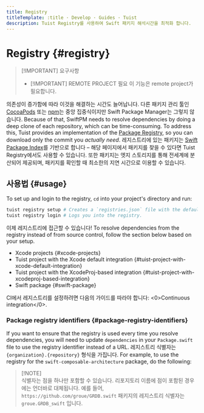 ```yaml
---
title: Registry
titleTemplate: :title · Develop · Guides · Tuist
description: Tuist Registry를 사용하여 Swift 패키지 해석시간을 최적화 합니다.
---
```


# Registry {#registry}

> [!IMPORTANT] 요구사항
>
> - [!IMPORTANT] REMOTE PROJECT 필요
>   이 기능은 <LocalizedLink href="/server/introduction/accounts-and-projects">remote project</LocalizedLink>가 필요합니다.

의존성이 증가함에 따라 이것을 해결하는 시간도 늘어납니다. 다른 패키지 관리 툴인 [CocoaPods](https://cocoapods.org/) 또는 [npm](https://www.npmjs.com/)는 중앙 집중식이지만 Swift Package Manager는 그렇지 않습니다. Because of that, SwiftPM needs to resolve dependencies by doing a deep clone of each repository, which can be time-consuming. To address this, Tuist provides an implementation of the [Package Registry](https://github.com/swiftlang/swift-package-manager/blob/main/Documentation/PackageRegistry/PackageRegistryUsage.md), so you can download only the commit you _actually need_. 레지스트리에 있는 패키지는 [Swift Package Index](https://swiftpackageindex.com/)를 기반으로 합니다 – 해당 페이지에서 패키지를 찾을 수 있다면 Tuist Registry에서도 사용할 수 있습니다. 또한 패키지는 엣지 스토리지를 통해 전세계에 분산되어 제공되며, 패키지를 확인할 때 최소한의 지연 시간으로 이용할 수 있습니다.

## 사용법 {#usage}

To set up and login to the registry, `cd` into your project's directory and run:

```bash
tuist registry setup # Creates a `registries.json` file with the default registry configuration.
tuist registry login # Logs you into the registry.
```

이제 레지스트리에 접근할 수 있습니다! To resolve dependencies from the registry instead of from source control, follow the section below based on your setup.

- Xcode projects {#xcode-projects}
- Tuist project with the Xcode default integration {#tuist-project-with-xcode-default-integration}
- Tuist project with the XcodeProj-based integration {#tuist-project-with-xcodeproj-based-integration}
- Swift package {#swift-package}

CI에서 레지스트리를 설정하려면 다음의 가이드를 따라야 합니다: <0>Continuous integration</0>.

### Package registry identifiers {#package-registry-identifiers}

If you want to ensure that the registry is used every time you resolve dependencies, you will need to update `dependencies` in your `Package.swift` file to use the registry identifier instead of a URL. 레지스트리 식별자는 `{organization}.{repository}` 형식을 가집니다. For example, to use the registry for the `swift-composable-architecture` package, do the following:

> [!NOTE]\
> 식별자는 점을 하나만 포함할 수 있습니다. 리포지토리 이름에 점이 포함된 경우에는 언더바로 대체됩니다.
> 예를 들어, `https://github.com/groue/GRDB.swift` 패키지의 레지스트리 식별자는 `groue.GRDB_swift` 입니다.
